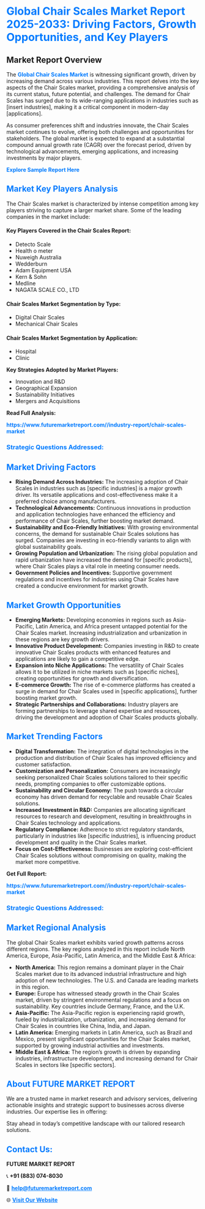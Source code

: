 <h1 style="color: #007BFF;">Global Chair Scales Market Report 2025-2033: Driving Factors, Growth Opportunities, and Key Players</h1>

<section id="overview">
<h2>Market Report Overview</h2>
<p>The <a href="https://www.futuremarketreport.com//industry-report/chair-scales-market" style="color: #007BFF; text-decoration: none;"><strong>Global Chair Scales Market</strong></a> is witnessing significant growth, driven by increasing demand across various industries. This report delves into the key aspects of the Chair Scales market, providing a comprehensive analysis of its current status, future potential, and challenges. The demand for Chair Scales has surged due to its wide-ranging applications in industries such as [insert industries], making it a critical component in modern-day [applications].</p>
<p>As consumer preferences shift and industries innovate, the Chair Scales market continues to evolve, offering both challenges and opportunities for stakeholders. The global market is expected to expand at a substantial compound annual growth rate (CAGR) over the forecast period, driven by technological advancements, emerging applications, and increasing investments by major players.</p>
</section>

<section id="overview">
<p><a href="https://www.futuremarketreport.com//request-sample/reportId=61902" style="color: #007BFF; text-decoration: none;"><strong>Explore Sample Report Here</strong></a></p>
</section>

<section id="key-players">
<h2 style="color: #007BFF;">Market Key Players Analysis</h2>
<p>The Chair Scales market is characterized by intense competition among key players striving to capture a larger market share. Some of the leading companies in the market include:</p>
<h4>Key Players Covered in the Chair Scales Report:</h4>
<ul><li>Detecto Scale</li><li>Health o meter</li><li>Nuweigh Australia</li><li>Wedderburn</li><li>Adam Equipment USA</li><li>Kern &amp; Sohn</li><li>Medline</li><li>NAGATA SCALE CO., LTD</li></ul>
<h4>Chair Scales Market Segmentation by Type:</h4>
<ul><li>Digital Chair Scales</li><li>Mechanical Chair Scales</li></ul>

<h4>Chair Scales Market Segmentation by Application:</h4>
<ul><li>Hospital</li><li>Clinic</li></ul>
<p><strong>Key Strategies Adopted by Market Players:</strong></p>
<ul>
<li>Innovation and R&D</li>
<li>Geographical Expansion</li>
<li>Sustainability Initiatives</li>
<li>Mergers and Acquisitions</li>
</ul>
</section>

<section>
<p><strong>Read Full Analysis: </strong></p><a href="https://www.futuremarketreport.com//industry-report/chair-scales-market" style="color: #007BFF; text-decoration: none;"><strong>https://www.futuremarketreport.com//industry-report/chair-scales-market</strong></a>
<h3 style="color: #007BFF;">Strategic Questions Addressed:</h3>
</section>

<section id="driving-factors">
<h2 style="color: #007BFF;">Market Driving Factors</h2>
<ul>
<li><strong>Rising Demand Across Industries:</strong> The increasing adoption of Chair Scales in industries such as [specific industries] is a major growth driver. Its versatile applications and cost-effectiveness make it a preferred choice among manufacturers.</li>
<li><strong>Technological Advancements:</strong> Continuous innovations in production and application technologies have enhanced the efficiency and performance of Chair Scales, further boosting market demand.</li>
<li><strong>Sustainability and Eco-Friendly Initiatives:</strong> With growing environmental concerns, the demand for sustainable Chair Scales solutions has surged. Companies are investing in eco-friendly variants to align with global sustainability goals.</li>
<li><strong>Growing Population and Urbanization:</strong> The rising global population and rapid urbanization have increased the demand for [specific products], where Chair Scales plays a vital role in meeting consumer needs.</li>
<li><strong>Government Policies and Incentives:</strong> Supportive government regulations and incentives for industries using Chair Scales have created a conducive environment for market growth.</li>
</ul>
</section>

<section id="growth-opportunities">
<h2 style="color: #007BFF;">Market Growth Opportunities</h2>
<ul>
<li><strong>Emerging Markets:</strong> Developing economies in regions such as Asia-Pacific, Latin America, and Africa present untapped potential for the Chair Scales market. Increasing industrialization and urbanization in these regions are key growth drivers.</li>
<li><strong>Innovative Product Development:</strong> Companies investing in R&D to create innovative Chair Scales products with enhanced features and applications are likely to gain a competitive edge.</li>
<li><strong>Expansion into Niche Applications:</strong> The versatility of Chair Scales allows it to be utilized in niche markets such as [specific niches], creating opportunities for growth and diversification.</li>
<li><strong>E-commerce Growth:</strong> The rise of e-commerce platforms has created a surge in demand for Chair Scales used in [specific applications], further boosting market growth.</li>
<li><strong>Strategic Partnerships and Collaborations:</strong> Industry players are forming partnerships to leverage shared expertise and resources, driving the development and adoption of Chair Scales products globally.</li>
</ul>
</section>

<section id="trending-factors">
<h2 style="color: #007BFF;">Market Trending Factors</h2>
<ul>
<li><strong>Digital Transformation:</strong> The integration of digital technologies in the production and distribution of Chair Scales has improved efficiency and customer satisfaction.</li>
<li><strong>Customization and Personalization:</strong> Consumers are increasingly seeking personalized Chair Scales solutions tailored to their specific needs, prompting companies to offer customizable options.</li>
<li><strong>Sustainability and Circular Economy:</strong> The push towards a circular economy has driven demand for recyclable and reusable Chair Scales solutions.</li>
<li><strong>Increased Investment in R&D:</strong> Companies are allocating significant resources to research and development, resulting in breakthroughs in Chair Scales technology and applications.</li>
<li><strong>Regulatory Compliance:</strong> Adherence to strict regulatory standards, particularly in industries like [specific industries], is influencing product development and quality in the Chair Scales market.</li>
<li><strong>Focus on Cost-Effectiveness:</strong> Businesses are exploring cost-efficient Chair Scales solutions without compromising on quality, making the market more competitive.</li>
</ul>
</section>

<section>
<p><strong>Get Full Report: </strong></p><a href="https://www.futuremarketreport.com//industry-report/chair-scales-market" style="color: #007BFF; text-decoration: none;"><strong>https://www.futuremarketreport.com//industry-report/chair-scales-market</strong></a>
<h3 style="color: #007BFF;">Strategic Questions Addressed:</h3>
</section>


<section id="regional-analysis">
<h2 style="color: #007BFF;">Market Regional Analysis</h2>
<p>The global Chair Scales market exhibits varied growth patterns across different regions. The key regions analyzed in this report include North America, Europe, Asia-Pacific, Latin America, and the Middle East & Africa:</p>
<ul>
<li><strong>North America:</strong> This region remains a dominant player in the Chair Scales market due to its advanced industrial infrastructure and high adoption of new technologies. The U.S. and Canada are leading markets in this region.</li>
<li><strong>Europe:</strong> Europe has witnessed steady growth in the Chair Scales market, driven by stringent environmental regulations and a focus on sustainability. Key countries include Germany, France, and the U.K.</li>
<li><strong>Asia-Pacific:</strong> The Asia-Pacific region is experiencing rapid growth, fueled by industrialization, urbanization, and increasing demand for Chair Scales in countries like China, India, and Japan.</li>
<li><strong>Latin America:</strong> Emerging markets in Latin America, such as Brazil and Mexico, present significant opportunities for the Chair Scales market, supported by growing industrial activities and investments.</li>
<li><strong>Middle East & Africa:</strong> The region’s growth is driven by expanding industries, infrastructure development, and increasing demand for Chair Scales in sectors like [specific sectors].</li>
</ul>
</section>

<footer>
<h2 style="color: #007BFF;">About FUTURE MARKET REPORT</h2>
<p>We are a trusted name in market research and advisory services, delivering actionable insights and strategic support to businesses across diverse industries. Our expertise lies in offering:</p>

<p>Stay ahead in today’s competitive landscape with our tailored research solutions.</p>

<h2 style="color: #007BFF;">Contact Us:</h2>
<p><strong>FUTURE MARKET REPORT</strong></p>
<p>📞 <strong>+91 (883) 074-8030</strong></p>
<p>📧 <strong><a href="mailto:help@futuremarketreport.com" style="color: #007BFF;">help@futuremarketreport.com</a></strong></p>
<p>🌐 <strong><a href="https://www.futuremarketreport.com/" style="color: #007BFF;">Visit Our Website</a></strong></p>
</footer>
